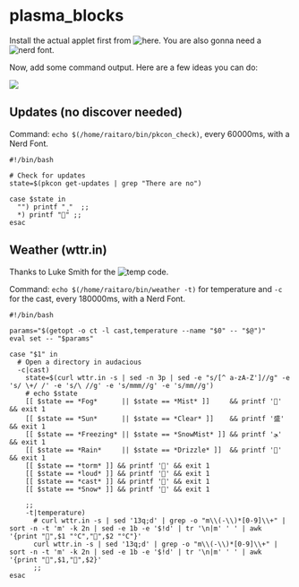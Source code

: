 # plasma_blocks

Install the actual applet first from ![here](https://github.com/Zren/plasma-applet-commandoutput). You are also gonna need a ![nerd font](https://github.com/ryanoasis/nerd-fonts).

Now, add some command output. Here are a few ideas you can do:

![](https://i.imgur.com/iVHAOL0.png)

## Updates (no discover needed)

Command: `echo $(/home/raitaro/bin/pkcon_check)`, every 60000ms, with a Nerd Font.

```
#!/bin/bash

# Check for updates
state=$(pkcon get-updates | grep "There are no")

case $state in
  "") printf "﮻"  ;;
  *) printf "" ;;
esac

```


## Weather (wttr.in)

Thanks to Luke Smith for the ![temp code](https://github.com/LukeSmithxyz/voidrice/blob/master/.scripts/statusbar/weather).

Command: `echo $(/home/raitaro/bin/weather -t)` for temperature and `-c` for the cast, every 180000ms, with a Nerd Font.

```
#!/bin/bash

params="$(getopt -o ct -l cast,temperature --name "$0" -- "$@")"
eval set -- "$params"

case "$1" in
  # Open a directory in audacious
  -c|cast)
    state=$(curl wttr.in -s | sed -n 3p | sed -e "s/[^ a-zA-Z']//g" -e 's/ \+/ /' -e 's/\ //g' -e 's/mmm//g' -e 's/mm//g')
    # echo $state
    [[ $state == *Fog*      || $state == *Mist* ]]     && printf ''  && exit 1
    [[ $state == *Sun*      || $state == *Clear* ]]    && printf '盛' && exit 1
    [[ $state == *Freezing* || $state == *SnowMist* ]] && printf 'ﭽ'  && exit 1
    [[ $state == *Rain*     || $state == *Drizzle* ]]  && printf ''  && exit 1
    [[ $state == *torm* ]] && printf '' && exit 1
    [[ $state == *loud* ]] && printf '' && exit 1
    [[ $state == *cast* ]] && printf '' && exit 1
    [[ $state == *Snow* ]] && printf '' && exit 1

    ;;
    -t|temperature)
      # curl wttr.in -s | sed '13q;d' | grep -o "m\\(-\\)*[0-9]\\+" | sort -n -t 'm' -k 2n | sed -e 1b -e '$!d' | tr '\n|m' ' ' | awk '{print "",$1 "°C","",$2 "°C"}'
      curl wttr.in -s | sed '13q;d' | grep -o "m\\(-\\)*[0-9]\\+" | sort -n -t 'm' -k 2n | sed -e 1b -e '$!d' | tr '\n|m' ' ' | awk '{print "",$1,"",$2}'
	  ;;
esac
```